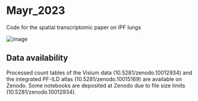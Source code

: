 # Mayr_2023
Code for the spatial transcriptomic paper on IPF lungs

![image](https://github.com/christophhmayr/2023_Mayr/assets/58946604/e8134d00-8780-407e-8072-880af683f9d5)


## Data availability

Processed count tables of the Visium data (10.5281/zenodo.10012934) and the integrated PF-ILD atlas (10.5281/zenodo.10015169) are available on Zenodo.
Some notebooks are deposited at Zenodo due to file size limits (10.5281/zenodo.10012934).
